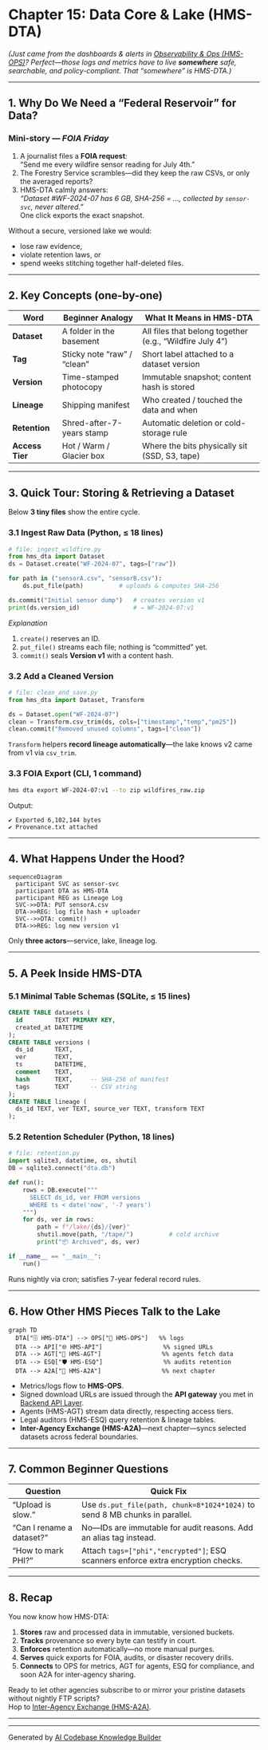 # Chapter 15: Data Core & Lake (HMS-DTA)

*(Just came from the dashboards & alerts in [Observability & Ops (HMS-OPS)](14_observability___ops__hms_ops__.md)?  Perfect—those logs and metrics have to live **somewhere** safe, searchable, and policy-compliant.  That “somewhere” is HMS-DTA.)*

---

## 1. Why Do We Need a “Federal Reservoir” for Data?

### Mini-story — *FOIA Friday*

1. A journalist files a **FOIA request**:  
   “Send me every wildfire sensor reading for July 4th.”
2. The Forestry Service scrambles—did they keep the raw CSVs, or only the averaged reports?
3. HMS-DTA calmly answers:  
   *“Dataset #WF-2024-07 has 6 GB, SHA-256 = …, collected by `sensor-svc`, never altered.”*  
   One click exports the exact snapshot.

Without a secure, versioned lake we would:

* lose raw evidence,  
* violate retention laws, or  
* spend weeks stitching together half-deleted files.

---

## 2. Key Concepts (one-by-one)

| Word            | Beginner Analogy           | What It Means in HMS-DTA |
|-----------------|----------------------------|--------------------------|
| **Dataset**     | A folder in the basement   | All files that belong together (e.g., “Wildfire July 4”) |
| **Tag**         | Sticky note “raw” / “clean”| Short label attached to a dataset version |
| **Version**     | Time-stamped photocopy     | Immutable snapshot; content hash is stored |
| **Lineage**     | Shipping manifest          | Who created / touched the data and when |
| **Retention**   | Shred-after-7-years stamp  | Automatic deletion or cold-storage rule |
| **Access Tier** | Hot / Warm / Glacier box   | Where the bits physically sit (SSD, S3, tape) |

---

## 3. Quick Tour: Storing & Retrieving a Dataset

Below **3 tiny files** show the entire cycle.

### 3.1 Ingest Raw Data (Python, ≤ 18 lines)

```python
# file: ingest_wildfire.py
from hms_dta import Dataset
ds = Dataset.create("WF-2024-07", tags=["raw"])

for path in ("sensorA.csv", "sensorB.csv"):
    ds.put_file(path)          # uploads & computes SHA-256

ds.commit("Initial sensor dump")   # creates version v1
print(ds.version_id)               # → WF-2024-07:v1
```

*Explanation*  
1. `create()` reserves an ID.  
2. `put_file()` streams each file; nothing is “committed” yet.  
3. `commit()` seals **Version v1** with a content hash.

### 3.2 Add a Cleaned Version

```python
# file: clean_and_save.py
from hms_dta import Dataset, Transform

ds = Dataset.open("WF-2024-07")
clean = Transform.csv_trim(ds, cols=["timestamp","temp","pm25"])
clean.commit("Removed unused columns", tags=["clean"])
```

`Transform` helpers **record lineage automatically**—the lake knows v2 came from v1 via `csv_trim`.

### 3.3 FOIA Export (CLI, 1 command)

```bash
hms dta export WF-2024-07:v1 --to zip wildfires_raw.zip
```

Output:

```
✔ Exported 6,102,144 bytes
✔ Provenance.txt attached
```

---

## 4. What Happens Under the Hood?

```mermaid
sequenceDiagram
  participant SVC as sensor-svc
  participant DTA as HMS-DTA
  participant REG as Lineage Log
  SVC->>DTA: PUT sensorA.csv
  DTA->>REG: log file hash + uploader
  SVC-->>DTA: commit()
  DTA->>REG: log new version v1
```

Only **three actors**—service, lake, lineage log.

---

## 5. A Peek Inside HMS-DTA

### 5.1 Minimal Table Schemas (SQLite, ≤ 15 lines)

```sql
CREATE TABLE datasets (
  id         TEXT PRIMARY KEY,
  created_at DATETIME
);
CREATE TABLE versions (
  ds_id      TEXT,
  ver        TEXT,
  ts         DATETIME,
  comment    TEXT,
  hash       TEXT,     -- SHA-256 of manifest
  tags       TEXT      -- CSV string
);
CREATE TABLE lineage (
  ds_id TEXT, ver TEXT, source_ver TEXT, transform TEXT
);
```

### 5.2 Retention Scheduler (Python, 18 lines)

```python
# file: retention.py
import sqlite3, datetime, os, shutil
DB = sqlite3.connect("dta.db")

def run():
    rows = DB.execute("""
      SELECT ds_id, ver FROM versions
      WHERE ts < date('now', '-7 years')
    """)
    for ds, ver in rows:
        path = f"/lake/{ds}/{ver}"
        shutil.move(path, "/tape/")          # cold archive
        print("📦 Archived", ds, ver)

if __name__ == "__main__":
    run()
```

Runs nightly via cron; satisfies 7-year federal record rules.

---

## 6. How Other HMS Pieces Talk to the Lake

```mermaid
graph TD
  DTA["🗄️ HMS-DTA"] --> OPS["🔭 HMS-OPS"]   %% logs
  DTA --> API["🌐 HMS-API"]                 %% signed URLs
  DTA --> AGT["🤖 HMS-AGT"]                 %% agents fetch data
  DTA --> ESQ["🛡️ HMS-ESQ"]                 %% audits retention
  DTA --> A2A["🔀 HMS-A2A"]                 %% next chapter
```

* Metrics/logs flow to **HMS-OPS**.  
* Signed download URLs are issued through the **API gateway** you met in [Backend API Layer](04_backend_api_layer__hms_svc___hms_api__.md).  
* Agents (HMS-AGT) stream data directly, respecting access tiers.  
* Legal auditors (HMS-ESQ) query retention & lineage tables.  
* **Inter-Agency Exchange (HMS-A2A)**—next chapter—syncs selected datasets across federal boundaries.

---

## 7. Common Beginner Questions

| Question | Quick Fix |
|----------|-----------|
| “Upload is slow.” | Use `ds.put_file(path, chunk=8*1024*1024)` to send 8 MB chunks in parallel. |
| “Can I rename a dataset?” | No—IDs are immutable for audit reasons. Add an alias tag instead. |
| “How to mark PHI?” | Attach `tags=["phi","encrypted"]`; ESQ scanners enforce extra encryption checks. |

---

## 8. Recap

You now know how HMS-DTA:

1. **Stores** raw and processed data in immutable, versioned buckets.  
2. **Tracks** provenance so every byte can testify in court.  
3. **Enforces** retention automatically—no more manual purges.  
4. **Serves** quick exports for FOIA, audits, or disaster recovery drills.  
5. **Connects** to OPS for metrics, AGT for agents, ESQ for compliance, and soon A2A for inter-agency sharing.

Ready to let other agencies subscribe to or mirror your pristine datasets without nightly FTP scripts?  
Hop to [Inter-Agency Exchange (HMS-A2A)](16_inter_agency_exchange__hms_a2a__.md).

---

---

Generated by [AI Codebase Knowledge Builder](https://github.com/The-Pocket/Tutorial-Codebase-Knowledge)